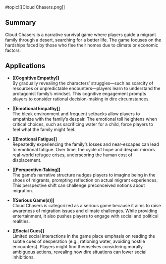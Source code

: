#topic![[Cloud Chasers.png]]

## Summary  
Cloud Chasers is a narrative survival game where players guide a migrant family through a desert, searching for a better life. The game focuses on the hardships faced by those who flee their homes due to climate or economic factors.  

## Applications

- **[[Cognitive Empathy]]**  
	By gradually revealing the characters’ struggles—such as scarcity of resources or unpredictable encounters—players learn to understand the protagonist family’s mindset. This cognitive engagement prompts players to consider rational decision-making in dire circumstances.
    
- **[[Emotional Empathy]]**  
	The bleak environment and frequent setbacks allow players to empathize with the family’s despair. The emotional toll heightens when critical choices, such as sacrificing water for a child, force players to feel what the family might feel.
    
- **[[Emotional Fatigue]]**  
	Repeatedly experiencing the family’s losses and near-escapes can lead to emotional fatigue. Over time, the cycle of hope and despair mirrors real-world refugee crises, underscoring the human cost of displacement.
    
- **[[Perspective-Taking]]**  
	The game’s narrative structure nudges players to imagine being in the shoes of migrants, prompting reflection on actual migrant experiences. This perspective shift can challenge preconceived notions about migration.
    
- **[[Serious Game(s)]]**  
	Cloud Chasers is categorized as a serious game because it aims to raise awareness of migration issues and climate challenges. While providing entertainment, it also pushes players to engage with social and political realities.
    
- **[[Social Cues]]**  
	Limited social interactions in the game place emphasis on reading the subtle cues of desperation (e.g., rationing water, avoiding hostile encounters). Players might find themselves considering morally ambiguous actions, revealing how dire situations can lower social inhibitions.